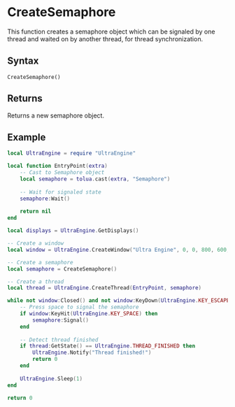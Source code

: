 # CreateSemaphore

This function creates a semaphore object which can be signaled by one thread and waited on by another thread, for thread synchronization.

## Syntax

```
CreateSemaphore()
```

## Returns

Returns a new semaphore object.

## Example

```lua
local UltraEngine = require "UltraEngine"

local function EntryPoint(extra)
    -- Cast to Semaphore object
    local semaphore = tolua.cast(extra, "Semaphore")
    
    -- Wait for signaled state
    semaphore:Wait()
    
    return nil
end

local displays = UltraEngine.GetDisplays()

-- Create a window
local window = UltraEngine.CreateWindow("Ultra Engine", 0, 0, 800, 600, displays[1], UltraEngine.WINDOW_CENTER + UltraEngine.WINDOW_TITLEBAR)

-- Create a semaphore
local semaphore = CreateSemaphore()

-- Create a thread
local thread = UltraEngine.CreateThread(EntryPoint, semaphore)

while not window:Closed() and not window:KeyDown(UltraEngine.KEY_ESCAPE) do
    -- Press space to signal the semaphore
    if window:KeyHit(UltraEngine.KEY_SPACE) then
        semaphore:Signal()
    end
    
    -- Detect thread finished
    if thread:GetState() == UltraEngine.THREAD_FINISHED then
        UltraEngine.Notify("Thread finished!")
        return 0
    end
    
    UltraEngine.Sleep(1)
end

return 0
```